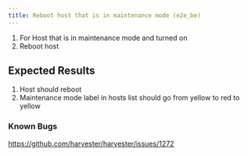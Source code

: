 ```yaml
---
title: Reboot host that is in maintenance mode (e2e_be)
---
```

1. For Host that is in maintenance mode and turned on
2. Reboot host

## Expected Results
1. Host should reboot
2. Maintenance mode label in hosts list should go from yellow to red to yellow

### Known Bugs
https://github.com/harvester/harvester/issues/1272
